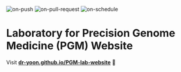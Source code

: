 
  ![on-push](../../actions/workflows/on-push.yaml/badge.svg)
  ![on-pull-request](../../actions/workflows/on-pull-request.yaml/badge.svg)
  ![on-schedule](../../actions/workflows/on-schedule.yaml/badge.svg)

  # Laboratory for Precision Genome Medicine (PGM) Website

  Visit **[dr-yoon.github.io/PGM-lab-website](https://dr-yoon.github.io/PGM-lab-website)** 🚀
